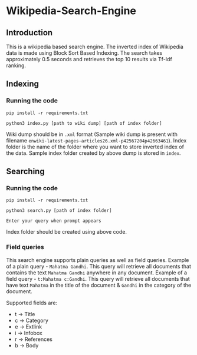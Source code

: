 # Wikipedia-Search-Engine

## Introduction
This is a wikipedia based search engine. The inverted index of Wikipedia data is made using Block Sort Based Indexing. The search takes approximately 0.5 seconds and retrieves the top 10 results via Tf-Idf ranking.

## Indexing

### Running the code
`pip install -r requirements.txt`

`python3 index.py [path to wiki dump] [path of index folder]`

Wiki dump should be in `.xml` format (Sample wiki dump is present with filename `enwiki-latest-pages-articles26.xml-p42567204p42663461`).
Index folder is the name of the folder where you want to store inverted index of the data. Sample index folder created by above dump is stored in `index`.


## Searching

### Running the code
`pip install -r requirements.txt`

`python3 search.py [path of index folder]`

`Enter your query when prompt appears`

Index folder should be created using above code.

### Field queries
This search engine supports plain queries as well as field queries.
Example of a plain query - `Mahatma Gandhi`. This query will retrieve all documents that contains the text `Mahatma Gandhi` anywhere in any document.
Example of a field query - `t:Mahatma c:Gandhi`. This query will retrieve all documents that have text `Mahatma` in the title of the document & `Gandhi` in the category of the document.

Supported fields are:
- t -> Title
- c -> Category
- e -> Extlink
- i -> Infobox
- r -> References
- b -> Body
